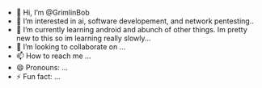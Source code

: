 - 👋 Hi, I’m @GrimlinBob
- 👀 I’m interested in ai, software developement, and network pentesting..
- 🌱 I’m currently learning android and abunch of other things. Im pretty new to this so im learning really slowly...
- 💞️ I’m looking to collaborate on ...
- 📫 How to reach me ...
- 😄 Pronouns: ...
- ⚡ Fun fact: ...

<!---
GrimlinBob/GrimlinBob is a ✨ special ✨ repository because its `README.md` (this file) appears on your GitHub profile.
You can click the Preview link to take a look at your changes.
--->
